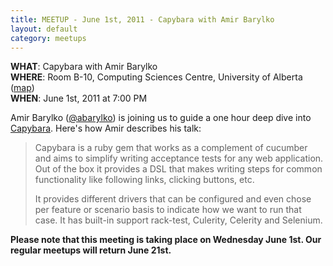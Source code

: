 ```yaml
---
title: MEETUP - June 1st, 2011 - Capybara with Amir Barylko
layout: default
category: meetups
---
```


**WHAT**: Capybara with Amir Barylko  
**WHERE**: Room B-10, Computing Sciences Centre, University of Alberta ([map](http://www.campusmap.ualberta.ca/index.cfm?campus=1&sector=2&feature=25))  
**WHEN**: June 1st, 2011 at 7:00 PM

Amir Barylko ([@abarylko](http://twitter.com/abarylko)) is joining us to guide a one hour deep dive into [Capybara](https://github.com/jnicklas/capybara). Here's how Amir describes his talk:

> Capybara is a ruby gem that works as a complement of cucumber and aims to simplify writing acceptance tests for any web application. Out of the box it provides a DSL that makes writing steps for common functionality like following links, clicking buttons, etc.
> 
> It provides different drivers that can be configured and even chose per feature or scenario basis to indicate how we want to run that case. It has built-in support rack-test, Culerity, Celerity and Selenium.

**Please note that this meeting is taking place on Wednesday June 1st. Our regular meetups will return June 21st.**
